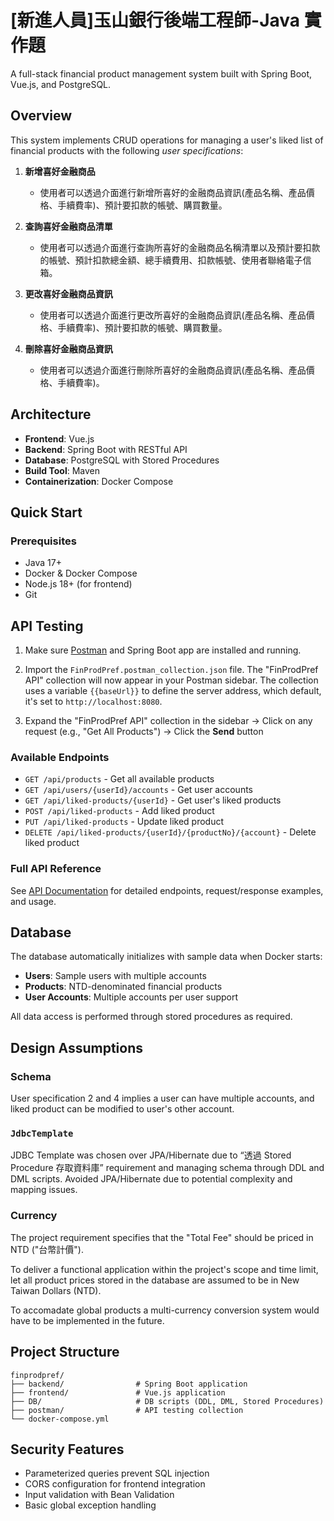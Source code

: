 # \[新進人員]玉山銀行後端工程師-Java 實作題

A full-stack financial product management system built with Spring Boot, Vue.js, and PostgreSQL.

## Overview

This system implements CRUD operations for managing a user's liked list of financial products with the following *user specifications*:

1. **新增喜好金融商品** 
    - 使用者可以透過介面進行新增所喜好的金融商品資訊(產品名稱、產品價格、手續費率)、預計要扣款的帳號、購買數量。

2. **查詢喜好金融商品清單** 
    - 使用者可以透過介面進行查詢所喜好的金融商品名稱清單以及預計要扣款的帳號、預計扣款總金額、總手續費用、扣款帳號、使用者聯絡電子信箱。

3. **更改喜好金融商品資訊**
    - 使用者可以透過介面進行更改所喜好的金融商品資訊(產品名稱、產品價格、手續費率)、預計要扣款的帳號、購買數量。

4. **刪除喜好金融商品資訊**
    - 使用者可以透過介面進行刪除所喜好的金融商品資訊(產品名稱、產品價格、手續費率)。

## Architecture

- **Frontend**: Vue.js
- **Backend**: Spring Boot with RESTful API
- **Database**: PostgreSQL with Stored Procedures
- **Build Tool**: Maven
- **Containerization**: Docker Compose

## Quick Start

### Prerequisites
- Java 17+
- Docker & Docker Compose
- Node.js 18+ (for frontend)
- Git

## API Testing

1. Make sure [Postman](https://www.postman.com/downloads/) and Spring Boot app are installed and running.

2. Import the `FinProdPref.postman_collection.json` file. The "FinProdPref API" collection will now appear in your Postman sidebar. The collection uses a variable `{{baseUrl}}` to define the server address, which default, it's set to `http://localhost:8080`.

3. Expand the "FinProdPref API" collection in the sidebar &rarr; Click on any request (e.g., "Get All Products") &rarr; Click the **Send** button

### Available Endpoints
- `GET /api/products` - Get all available products
- `GET /api/users/{userId}/accounts` - Get user accounts
- `GET /api/liked-products/{userId}` - Get user's liked products
- `POST /api/liked-products` - Add liked product
- `PUT /api/liked-products` - Update liked product
- `DELETE /api/liked-products/{userId}/{productNo}/{account}` - Delete liked product

### Full API Reference
See [API Documentation](backend/API.md) for detailed endpoints, request/response examples, and usage.


## Database

The database automatically initializes with sample data when Docker starts:
- **Users**: Sample users with multiple accounts
- **Products**: NTD-denominated financial products
- **User Accounts**: Multiple accounts per user support

All data access is performed through stored procedures as required.

## Design Assumptions

### Schema

User specification 2 and 4 implies a user can have multiple accounts, and liked product can be modified to user's other account.

### `JdbcTemplate`

JDBC Template was chosen over JPA/Hibernate due to “透過 Stored Procedure 存取資料庫” requirement and managing schema through DDL and DML scripts. Avoided JPA/Hibernate due to potential complexity and mapping issues.

### Currency

The project requirement specifies that the "Total Fee" should be priced in NTD ("台幣計價").

To deliver a functional application within the project's scope and time limit, let all product prices stored in the database are assumed to be in New Taiwan Dollars (NTD).

To accomadate global products a multi-currency conversion system would have to be implemented in the future.

## Project Structure

```
finprodpref/
├── backend/                # Spring Boot application
├── frontend/               # Vue.js application
├── DB/                     # DB scripts (DDL, DML, Stored Procedures)
├── postman/                # API testing collection
└── docker-compose.yml      
```

## Security Features

- Parameterized queries prevent SQL injection
- CORS configuration for frontend integration
- Input validation with Bean Validation
- Basic global exception handling